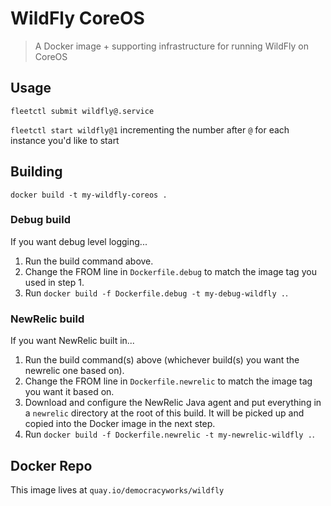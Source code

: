 # WildFly CoreOS

> A Docker image + supporting infrastructure for running WildFly on CoreOS

## Usage

`fleetctl submit wildfly@.service`

`fleetctl start wildfly@1` incrementing the number after `@` for each instance you'd like to start

## Building

`docker build -t my-wildfly-coreos .`

### Debug build

If you want debug level logging...

1. Run the build command above.
1. Change the FROM line in `Dockerfile.debug` to match the image tag you used in step 1.
1. Run `docker build -f Dockerfile.debug -t my-debug-wildfly .`.

### NewRelic build

If you want NewRelic built in...

1. Run the build command(s) above (whichever build(s) you want the newrelic one based on).
1. Change the FROM line in `Dockerfile.newrelic` to match the image tag you want it based on.
1. Download and configure the NewRelic Java agent and put everything in a `newrelic` directory at the root of this build. It will be picked up and copied into the Docker image in the next step.
1. Run `docker build -f Dockerfile.newrelic -t my-newrelic-wildfly .`.

## Docker Repo

This image lives at `quay.io/democracyworks/wildfly`
